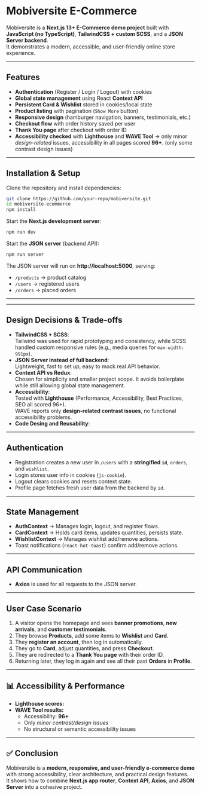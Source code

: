 # Mobiversite E-Commerce

Mobiversite is a **Next.js 13+ E-Commerce demo project** built with **JavaScript (no TypeScript)**, **TailwindCSS + custom SCSS**, and a **JSON Server backend**.  
It demonstrates a modern, accessible, and user-friendly online store experience.

---

## Features

- **Authentication** (Register / Login / Logout) with cookies  
- **Global state management** using React **Context API**  
- **Persistent Card & Wishlist** stored in cookies/local state  
- **Product listing** with pagination (`Show More` button)  
- **Responsive design** (hamburger navigation, banners, testimonials, etc.)  
- **Checkout flow** with order history saved per user  
- **Thank You page** after checkout with order ID  
- **Accessibility checked** with **Lighthouse** and **WAVE Tool** → only minor *design-related* issues, accessibility in all pages scored **96+**. (only some contrast design issues)  

---

##  Installation & Setup

Clone the repository and install dependencies:

```bash
git clone https://github.com/your-repo/mobiversite.git
cd mobiversite-ecommerce
npm install
```

Start the **Next.js development server**:

```bash
npm run dev
```

Start the **JSON server** (backend API):

```bash
npm run server
```

The JSON server will run on **http://localhost:5000**, serving:
- `/products` → product catalog
- `/users` → registered users
- `/orders` → placed orders

---

---

## Design Decisions & Trade-offs

- **TailwindCSS + SCSS**:  
  Tailwind was used for rapid prototyping and consistency, while SCSS handled custom responsive rules (e.g., media queries for `max-width: 991px`).  
- **JSON Server instead of full backend**:  
  Lightweight, fast to set up, easy to mock real API behavior.  
- **Context API vs Redux**:  
  Chosen for simplicity and smaller project scope. It avoids boilerplate while still allowing global state management.  
- **Accessibility**:  
  Tested with **Lighthouse** (Performance, Accessibility, Best Practices, SEO all scored 96+).  
  WAVE reports only **design-related contrast issues**, no functional accessibility problems.  
- **Code Desing and Reusability**:  

---

##  Authentication

- Registration creates a new user in `/users` with a **stringified `id`**, `orders`, and `wishlist`.  
- Login stores user info in cookies (`js-cookie`).  
- Logout clears cookies and resets context state.  
- Profile page fetches fresh user data from the backend by `id`.

---

## State Management

- **AuthContext** → Manages login, logout, and register flows.  
- **CardContext** → Holds card items, updates quantities, persists state.  
- **WishlistContext** → Manages wishlist add/remove actions.  
- Toast notifications (`react-hot-toast`) confirm add/remove actions.  

---

## API Communication

- **Axios** is used for all requests to the JSON server.  

---

##  User Case Scenario

1. A visitor opens the homepage and sees **banner promotions**, **new arrivals**, and **customer testimonials**.  
2. They browse **Products**, add some items to **Wishlist** and **Card**.  
3. They **register an account**, then log in automatically.  
4. They go to **Card**, adjust quantities, and press **Checkout**.  
5. They are redirected to a **Thank You page** with their order ID.  
6. Returning later, they log in again and see all their past **Orders** in **Profile**.  
---

## 📊 Accessibility & Performance

- **Lighthouse scores:**  
- **WAVE Tool results:**  
  - Accessibility: **96+**  
  - Only *minor contrast/design issues*  
  - No structural or semantic accessibility issues  

---

## ✅ Conclusion

Mobiversite is a **modern, responsive, and user-friendly e-commerce demo** with strong accessibility, clear architecture, and practical design features.  
It shows how to combine **Next.js app router**, **Context API**, **Axios**, and **JSON Server** into a cohesive project.
